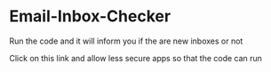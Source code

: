 # Email-Inbox-Checker

Run the code and it will inform you if the are new inboxes or not

Click on this link and allow less secure apps so that the code can run
